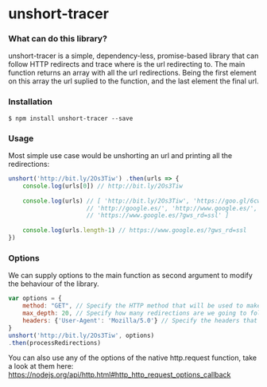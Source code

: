 # unshort-tracer
### What can do this library?
unshort-tracer is a simple, dependency-less, promise-based library that can follow HTTP redirects and trace where is the url redirecting to. The main function returns an array with all the url redirections. Being the first element on this array the url suplied to the function, and the last element the final url.

### Installation
`$ npm install unshort-tracer --save`

### Usage
Most simple use case would be unshorting an url and printing all the redirections: 
```javascript var unshort = require('unshort-tracer') 
unshort('http://bit.ly/2Os3Tiw') .then(urls => {
    console.log(urls[0]) // http://bit.ly/2Os3Tiw
    
    console.log(urls) // [ 'http://bit.ly/2Os3Tiw', 'https://goo.gl/6cwyTp',
                      // 'http://google.es/', 'http://www.google.es/',
                      // 'https://www.google.es/?gws_rd=ssl' ]
                      
    console.log(urls.length-1) // https://www.google.es/?gws_rd=ssl
})
```

### Options
We can supply options to the main function as second argument to modify the behaviour of the library. 
```javascript var unshort = require('unshort-tracer') 
var options = {
    method: "GET", // Specify the HTTP method that will be used to make the HTTP request.
    max_depth: 20, // Specify how many redirections are we going to follow.
    headers: {'User-Agent': 'Mozilla/5.0'} // Specify the headers that we will be sending in our request, for example an User-Agent.
}
unshort('http://bit.ly/2Os3Tiw', options)
.then(processRedirections)
```

You can also use any of the options of the native http.request function, take a look at them here: https://nodejs.org/api/http.html#http_http_request_options_callback
